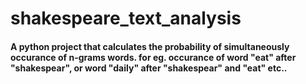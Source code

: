 # shakespeare_text_analysis
<h4>A python project that calculates the probability of simultaneously occurance of n-grams words. for eg. occurance of word "eat" after "shakespear", or word "daily" after "shakespear" and "eat" etc..
</h4>
